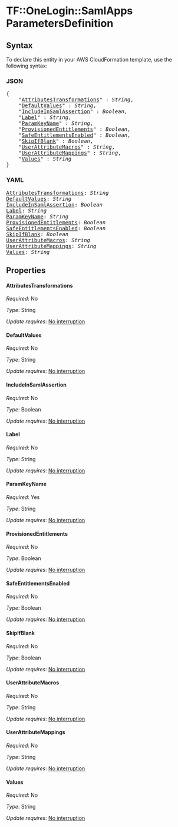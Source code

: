 # TF::OneLogin::SamlApps ParametersDefinition

## Syntax

To declare this entity in your AWS CloudFormation template, use the following syntax:

### JSON

<pre>
{
    "<a href="#attributestransformations" title="AttributesTransformations">AttributesTransformations</a>" : <i>String</i>,
    "<a href="#defaultvalues" title="DefaultValues">DefaultValues</a>" : <i>String</i>,
    "<a href="#includeinsamlassertion" title="IncludeInSamlAssertion">IncludeInSamlAssertion</a>" : <i>Boolean</i>,
    "<a href="#label" title="Label">Label</a>" : <i>String</i>,
    "<a href="#paramkeyname" title="ParamKeyName">ParamKeyName</a>" : <i>String</i>,
    "<a href="#provisionedentitlements" title="ProvisionedEntitlements">ProvisionedEntitlements</a>" : <i>Boolean</i>,
    "<a href="#safeentitlementsenabled" title="SafeEntitlementsEnabled">SafeEntitlementsEnabled</a>" : <i>Boolean</i>,
    "<a href="#skipifblank" title="SkipIfBlank">SkipIfBlank</a>" : <i>Boolean</i>,
    "<a href="#userattributemacros" title="UserAttributeMacros">UserAttributeMacros</a>" : <i>String</i>,
    "<a href="#userattributemappings" title="UserAttributeMappings">UserAttributeMappings</a>" : <i>String</i>,
    "<a href="#values" title="Values">Values</a>" : <i>String</i>
}
</pre>

### YAML

<pre>
<a href="#attributestransformations" title="AttributesTransformations">AttributesTransformations</a>: <i>String</i>
<a href="#defaultvalues" title="DefaultValues">DefaultValues</a>: <i>String</i>
<a href="#includeinsamlassertion" title="IncludeInSamlAssertion">IncludeInSamlAssertion</a>: <i>Boolean</i>
<a href="#label" title="Label">Label</a>: <i>String</i>
<a href="#paramkeyname" title="ParamKeyName">ParamKeyName</a>: <i>String</i>
<a href="#provisionedentitlements" title="ProvisionedEntitlements">ProvisionedEntitlements</a>: <i>Boolean</i>
<a href="#safeentitlementsenabled" title="SafeEntitlementsEnabled">SafeEntitlementsEnabled</a>: <i>Boolean</i>
<a href="#skipifblank" title="SkipIfBlank">SkipIfBlank</a>: <i>Boolean</i>
<a href="#userattributemacros" title="UserAttributeMacros">UserAttributeMacros</a>: <i>String</i>
<a href="#userattributemappings" title="UserAttributeMappings">UserAttributeMappings</a>: <i>String</i>
<a href="#values" title="Values">Values</a>: <i>String</i>
</pre>

## Properties

#### AttributesTransformations

_Required_: No

_Type_: String

_Update requires_: [No interruption](https://docs.aws.amazon.com/AWSCloudFormation/latest/UserGuide/using-cfn-updating-stacks-update-behaviors.html#update-no-interrupt)

#### DefaultValues

_Required_: No

_Type_: String

_Update requires_: [No interruption](https://docs.aws.amazon.com/AWSCloudFormation/latest/UserGuide/using-cfn-updating-stacks-update-behaviors.html#update-no-interrupt)

#### IncludeInSamlAssertion

_Required_: No

_Type_: Boolean

_Update requires_: [No interruption](https://docs.aws.amazon.com/AWSCloudFormation/latest/UserGuide/using-cfn-updating-stacks-update-behaviors.html#update-no-interrupt)

#### Label

_Required_: No

_Type_: String

_Update requires_: [No interruption](https://docs.aws.amazon.com/AWSCloudFormation/latest/UserGuide/using-cfn-updating-stacks-update-behaviors.html#update-no-interrupt)

#### ParamKeyName

_Required_: Yes

_Type_: String

_Update requires_: [No interruption](https://docs.aws.amazon.com/AWSCloudFormation/latest/UserGuide/using-cfn-updating-stacks-update-behaviors.html#update-no-interrupt)

#### ProvisionedEntitlements

_Required_: No

_Type_: Boolean

_Update requires_: [No interruption](https://docs.aws.amazon.com/AWSCloudFormation/latest/UserGuide/using-cfn-updating-stacks-update-behaviors.html#update-no-interrupt)

#### SafeEntitlementsEnabled

_Required_: No

_Type_: Boolean

_Update requires_: [No interruption](https://docs.aws.amazon.com/AWSCloudFormation/latest/UserGuide/using-cfn-updating-stacks-update-behaviors.html#update-no-interrupt)

#### SkipIfBlank

_Required_: No

_Type_: Boolean

_Update requires_: [No interruption](https://docs.aws.amazon.com/AWSCloudFormation/latest/UserGuide/using-cfn-updating-stacks-update-behaviors.html#update-no-interrupt)

#### UserAttributeMacros

_Required_: No

_Type_: String

_Update requires_: [No interruption](https://docs.aws.amazon.com/AWSCloudFormation/latest/UserGuide/using-cfn-updating-stacks-update-behaviors.html#update-no-interrupt)

#### UserAttributeMappings

_Required_: No

_Type_: String

_Update requires_: [No interruption](https://docs.aws.amazon.com/AWSCloudFormation/latest/UserGuide/using-cfn-updating-stacks-update-behaviors.html#update-no-interrupt)

#### Values

_Required_: No

_Type_: String

_Update requires_: [No interruption](https://docs.aws.amazon.com/AWSCloudFormation/latest/UserGuide/using-cfn-updating-stacks-update-behaviors.html#update-no-interrupt)

